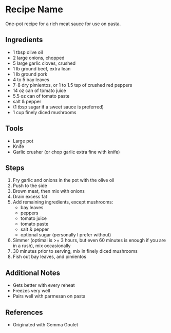 Recipe Name
======
One-pot recipe for a rich meat sauce for use on pasta.

## Ingredients
* 1 tbsp olive oil
* 2 large onions, chopped
* 5 large garlic cloves, crushed
* 1 lb ground beef, extra lean
* 1 lb ground pork
* 4 to 5 bay leaves
* 7-8 dry pimientos, or 1 to 1.5 tsp of crushed red peppers
* 14 oz can of tomato juice
* 5.5 oz can of tomato paste
* salt & pepper
* (1 tbsp sugar if a sweet sauce is preferred)
* 1 cup finely diced mushrooms

## Tools
* Large pot
* Knife
* Garlic crusher (or chop garlic extra fine with knife)

## Steps
1. Fry garlic and onions in the pot with the olive oil
1. Push to the side
1. Brown meat, then mix with onions
1. Drain excess fat
1. Add remaining ingredients, except mushrooms:
    * bay leaves
    * peppers
    * tomato juice
    * tomato paste
    * salt & pepper
    * optional sugar (personally I prefer without)
1. Simmer (optimal is >= 3 hours, but even 60 minutes is enough if you are in a rush), mix occasionally
1. 30 minutes prior to serving, mix in finely diced mushrooms
1. Fish out bay leaves, and pimientos

## Additional Notes
* Gets better with every reheat
* Freezes very well
* Pairs well with parmesan on pasta

## References
* Originated with Gemma Goulet